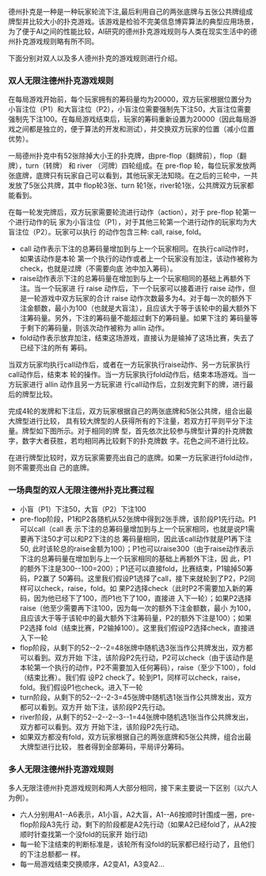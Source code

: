 德州扑克是一种是一种玩家轮流下注,最后利用自己的两张底牌与五张公共牌组成牌型并比较大小的扑克游戏。该游戏是检验不完美信息博弈算法的典型应用场景，为了便于AI之间的性能比较，AI研究的德州扑克游戏规则与人类在现实生活中的德州扑克游戏规则略有所不同。

下面分别对双人以及多人德州扑克的游戏规则进行介绍。 

### 双人无限注德州扑克游戏规则

在每局游戏开始前，每个玩家拥有的筹码量均为20000，双方玩家根据位置分为小盲注位（P1）和大盲注位（P2），小盲注位需要强制先下注50，大盲注位需要强制先下注100。在每局游戏结束后，玩家的筹码重新设置为20000（因此每局游戏之间都是独立的，便于算法的开发和测试），并交换双方玩家的位置（减小位置优势）。

一局德州扑克中有52张除掉大小王的扑克牌，由pre-flop（翻牌前），flop（翻牌），turn（转牌） 
和 river （河牌）四轮组成。在 pre-flop 轮，每位玩家发放两张底牌，底牌只有玩家自己可以看到，其他玩家无法知晓。在之后的三轮中，一共发放了5张公共牌，其中 flop轮3张、turn 轮1张，river轮1张，公共牌双方玩家都能看到。

在每一轮发完牌后，双方玩家需要轮流进行动作（action），对于 pre-flop 轮第一个进行动作的玩 家为小盲注位（P1），对于其他三轮第一个进行动作的玩家均为大盲注位（P2）。玩家可以执行 的动作包含三种: call, raise, fold。

* call 动作表示下注的总筹码量增加到与上一个玩家相同。在执行call动作时，如果该动作是本轮 第一个执行的动作或者上一个玩家没有加注，该动作被称为check，也就是过牌（不需要向底 池中加入筹码）。
*  raise动作表示下注的总筹码量在增加到与上一个玩家相同的基础上再额外下注。当一个玩家进 行 raise 动作后，下一个玩家可以接着进行 raise 动作，但是一轮游戏中双方玩家的合计 raise 动作次数最多为4。对于每一次的额外下注金额数，最小为100（也就是大盲注），且应该大于等于该轮中的最大额外下注筹码量。另外，下注的筹码量不能超过剩下的筹码量。如果下注的 筹码量等于剩下的筹码量，则该次动作被称为 allin 动作。 
*  fold动作表示放弃加注，结束这场游戏，直接认为是输掉了这场比赛，失去了已经下注的所有 筹码。

当双方玩家均执行call动作后，或者在一方玩家执行raise动作、另一方玩家执行call动作后，结束本 轮的操作。当一方玩家执行fold动作后，结束本场游戏。当一方玩家进行 allin 动作且另一方玩家进 行call动作后，立刻发完剩下的牌，进行最后的牌型比较。

完成4轮的发牌和下注后，双方玩家根据自己的两张底牌和5张公共牌，组合出最大牌型进行比较， 具有较大牌型的人获得所有的下注量，若双方打平则平分下注量。牌型如下图所示。对于相同的牌 型，首先依次比较参与牌型计算的扑克牌数字，数字大者获胜，若均相同再比较剩下的扑克牌数 字。花色之间不进行比较。

在进行牌型比较时，双方玩家需要亮出自己的底牌。如果一方玩家进行fold动作，则不需要亮出自 己的底牌。

### 一场典型的双人无限注德州扑克比赛过程

* 小盲（P1）下注50，大盲（P2）下注100
* pre-flop阶段，P1和P2各随机从52张牌中得到2张手牌，该阶段P1先行动。P1可以call（call 表 示下注的总筹码量增加到与上一个玩家相同，也就是说P1需要再下注50才可以和P2下注的总 筹码量相同，因此该call动作就是P1再下注50, 此时该轮总的raise金额为100）；P1也可以raise300（由于raise动作表示下注的总筹码量在增加到与上一个玩家相同的基础上再额外下注，因 此，P1的额外下注是300--100=200）；P1还可以直接fold，比赛结束，P1输掉50筹码，P2赢了 50筹码。这里我们假设P1选择了call，接下来就轮到了P2，P2同样可以check，raise，fold。如 果P2选择check（此时P2不需要加入新的筹码，因为他已经下了100，而P1也下了100，直接进 入下一轮）；如果P2选择raise（他至少需要再下注100，因为每一次的额外下注金额数，最小 为100，且应该大于等于该轮中的最大额外下注筹码量，P2的额外下注是100）；如果P2选择 fold（结束比赛，P2输掉100）。这里我们假设P2选择check，直接进入下一轮
* flop阶段，从剩下的52--2--2=48张牌中随机选3张当作公共牌发出，双方都可以看到。双方开始 下注，该阶段P2先行动，P2可以check（由于该动作是本轮第一个执行的动作，P2不需要加入任何筹码），raise（至少下100），fold（结束比赛）。我们假 设P2 check了。轮到P1，同样可以check，raise，fold。我们假设P1也check。进入下一轮
* turn阶段，从剩下的52--2--2-3=45张牌中随机选1张当作公共牌发出，双方都可以看到。双方开 始下注，该阶段P2先行动。
* river阶段，从剩下的52--2--2--3--1=44张牌中随机选1张当作公共牌发出，双方都可以看到。双方 开始下注，该阶段P2先行动。
* 如果双方都没有fold，双方玩家根据自己的两张底牌和5张公共牌，组合出最大牌型进行比较， 胜者得到全部筹码，平局评分筹码。

### 多人无限注德州扑克游戏规则

多人无限注德州扑克游戏规则和两人大部分相同，接下来主要说一下区别（以六人为例）。

* 六人分别用A1--A6表示，A1小盲，A2大盲，A1--A6按顺时针围成一圈，pre-flop阶段A3先行 动，剩下的阶段都是A2先行动（如果A2已经fold了，从A2按顺时针查找第一个没fold的玩家开 始行动)
*  每一轮下注结束的判断标准是，该轮所有没fold的玩家都已经行动了，且他们的下注总额都一 样。
*  每一局游戏结束交换顺序，A2变A1，A3变A2…

